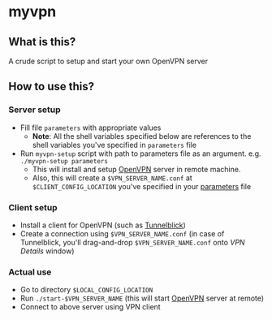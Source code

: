 # myvpn

## What is this?
A crude script to setup and start your own OpenVPN server

## How to use this?

### Server setup
* Fill file `parameters` with appropriate values
  * **Note**: All the shell variables specified below are references to the shell variables you've specified in `parameters` file 
* Run `myvpn-setup` script with path to parameters file as an argument. e.g. `./myvpn-setup parameters`
  * This will install and setup [OpenVPN](https://openvpn.net/) server in remote machine.
  * Also, this will create a `$VPN_SERVER_NAME.conf` at `$CLIENT_CONFIG_LOCATION` you've specified in your [parameters](./parameters) file

### Client setup
* Install a client for OpenVPN (such as [Tunnelblick](https://tunnelblick.net/))
* Create a connection using `$VPN_SERVER_NAME.conf` (in case of Tunnelblick, you'll drag-and-drop `$VPN_SERVER_NAME.conf` onto *VPN Details* window)

### Actual use
* Go to directory `$LOCAL_CONFIG_LOCATION`
* Run `./start-$VPN_SERVER_NAME` (this will start [OpenVPN](https://openvpn.net/) server at remote)
* Connect to above server using VPN client
